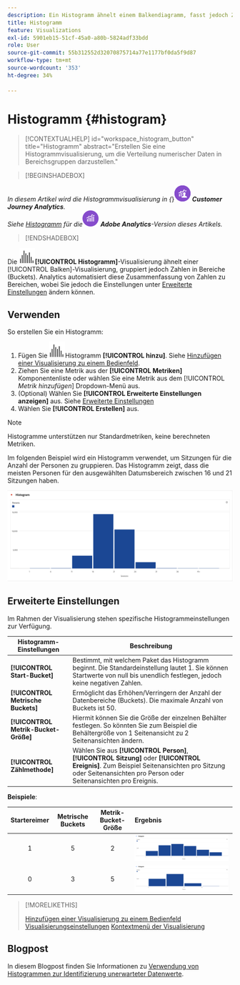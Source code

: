 ```yaml
---
description: Ein Histogramm ähnelt einem Balkendiagramm, fasst jedoch Zahlen zu Bereichen (Behältern) zusammen.
title: Histogramm
feature: Visualizations
exl-id: 5901eb15-51cf-45a0-a80b-5824adf33bdd
role: User
source-git-commit: 55b312552d32070875714a77e1177bf0da5f9d87
workflow-type: tm+mt
source-wordcount: '353'
ht-degree: 34%

---
```


# Histogramm {#histogram}

<!-- markdownlint-disable MD034 -->

>[!CONTEXTUALHELP]
>id="workspace_histogram_button"
>title="Histogramm"
>abstract="Erstellen Sie eine Histogrammvisualisierung, um die Verteilung numerischer Daten in Bereichsgruppen darzustellen."

<!-- markdownlint-enable MD034 -->


>[!BEGINSHADEBOX]

_In diesem Artikel wird die Histogrammvisualisierung in {_}![CustomerJourneyAnalytics](/help/assets/icons/CustomerJourneyAnalytics.svg) _**Customer Journey Analytics**._<br/>_Siehe [Histogramm](https://experienceleague.adobe.com/en/docs/analytics/analyze/analysis-workspace/visualizations/histogram) für die_![AdobeAnalytics](/help/assets/icons/AdobeAnalytics.svg) _**Adobe Analytics**-Version dieses Artikels._

>[!ENDSHADEBOX]


Die ![Histogramm](/help/assets/icons/Histogram.svg)**[!UICONTROL Histogramm]**-Visualisierung ähnelt einer [!UICONTROL Balken]-Visualisierung, gruppiert jedoch Zahlen in Bereiche (Buckets). Analytics automatisiert diese Zusammenfassung von Zahlen zu Bereichen, wobei Sie jedoch die Einstellungen unter [Erweiterte Einstellungen](#advanced-settings) ändern können.

## Verwenden

So erstellen Sie ein Histogramm:

1. Fügen Sie ![ Visualisierung ](/help/assets/icons/Histogram.svg)Histogramm **[!UICONTROL hinzu]**. Siehe [Hinzufügen einer Visualisierung zu einem Bedienfeld](freeform-analysis-visualizations.md#add-visualizations-to-a-panel).
1. Ziehen Sie eine Metrik aus der **[!UICONTROL Metriken]** Komponentenliste oder wählen Sie eine Metrik aus dem [!UICONTROL *Metrik hinzufügen*] Dropdown-Menü aus.
1. (Optional) Wählen Sie **[!UICONTROL Erweiterte Einstellungen anzeigen]** aus. Siehe [Erweiterte Einstellungen](#advanced-settings)
1. Wählen Sie **[!UICONTROL Erstellen]** aus.

>[!NOTE]
>
>Histogramme unterstützen nur Standardmetriken, keine berechneten Metriken.

Im folgenden Beispiel wird ein Histogramm verwendet, um Sitzungen für die Anzahl der Personen zu gruppieren. Das Histogramm zeigt, dass die meisten Personen für den ausgewählten Datumsbereich zwischen 16 und 21 Sitzungen haben.

![](assets/histogram.png)

## Erweiterte Einstellungen

Im Rahmen der Visualisierung stehen spezifische Histogrammeinstellungen zur Verfügung.

| Histogramm-Einstellungen | Beschreibung |
|---|---|
| **[!UICONTROL Start-Bucket]** | Bestimmt, mit welchem Paket das Histogramm beginnt. Die Standardeinstellung lautet 1. Sie können Startwerte von null bis unendlich festlegen, jedoch keine negativen Zahlen. |
| **[!UICONTROL Metrische Buckets]** | Ermöglicht das Erhöhen/Verringern der Anzahl der Datenbereiche (Buckets). Die maximale Anzahl von Buckets ist 50. |
| **[!UICONTROL Metrik-Bucket-Größe]** | Hiermit können Sie die Größe der einzelnen Behälter festlegen. So könnten Sie zum Beispiel die Behältergröße von 1 Seitenansicht zu 2 Seitenansichten ändern. |
| **[!UICONTROL Zählmethode]** | Wählen Sie aus **[!UICONTROL Person]**, **[!UICONTROL Sitzung]** oder **[!UICONTROL Ereignis]**. Zum Beispiel Seitenansichten pro Sitzung oder Seitenansichten pro Person oder Seitenansichten pro Ereignis. |

<!--Russ or Meike - Check Hit Type link above. -->

**Beispiele**:

| Startereimer | Metrische Buckets | Metrik-Bucket-Größe | Ergebnis |
|:----:|:--:|:--:|:--|
| 1 | 5 | 2 | ![Histogramm, Start-Bucket 1, Metrik-Buckets 5, Metrik-Bucket Größe 2](assets/histogram-1-5-2.png) |
| 0 | 3 | 5 | ![Histogramm, Start-Bucket 0, Metrik-Buckets 3, Metrik-Bucket Größe 5](assets/histogram-0-3-5.png) |

>[!MORELIKETHIS]
>
>[Hinzufügen einer Visualisierung zu einem Bedienfeld](/help/analysis-workspace/visualizations/freeform-analysis-visualizations.md#add-visualizations-to-a-panel)
>[Visualisierungseinstellungen](/help/analysis-workspace/visualizations/freeform-analysis-visualizations.md#settings)
>[Kontextmenü der Visualisierung](/help/analysis-workspace/visualizations/freeform-analysis-visualizations.md#context-menu)
>


## Blogpost

In diesem Blogpost finden Sie Informationen zu [Verwendung von Histogrammen zur Identifizierung unerwarteter Datenwerte](https://experienceleaguecommunities.adobe.com/t5/adobe-analytics-blogs/using-histograms-to-identify-unexpected-data-values/ba-p/596168).

